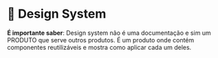 # 🎨 Design System

**É importante saber**: Design system não é uma documentação e sim um PRODUTO que serve outros produtos. É um produto onde contém componentes reutilizáveis e mostra como aplicar cada um deles.
